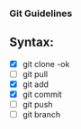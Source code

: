 ### Git Guidelines

## Syntax:

- [X] git clone -ok
- [ ] git pull
- [X] git add
- [X] git commit
- [ ] git push
- [ ] git branch
